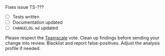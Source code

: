 Fixes issue TS-???

- [ ] Tests written
- [ ] Documentation updated
- [ ] `CHANGELOG.md` updated

Please respect the [Teamscale](https://demo.teamscale.com/activity.html#/teamscale-net-profiler) vote. Clean up findings before sending your change into review. Blacklist and report false-positives. Adjust the analysis profile if needed.
